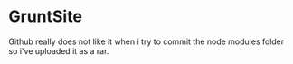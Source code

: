 # GruntSite
Github really does not like it when i try to commit the node modules folder so i've uploaded it as a rar.
